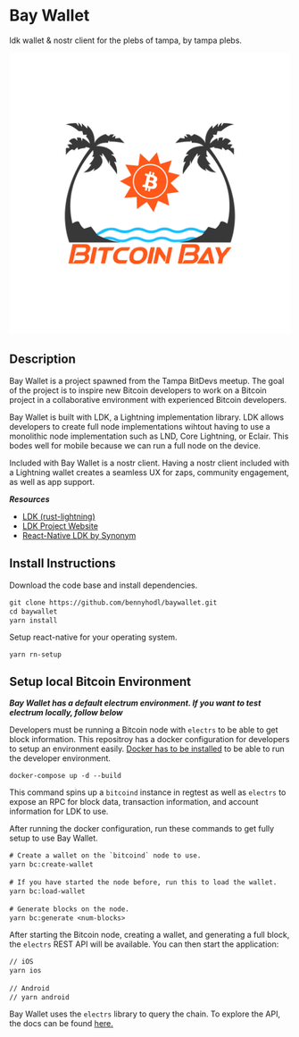 # Bay Wallet

ldk wallet & nostr client for the plebs of tampa, by tampa plebs.

![Bitcoin Bay](./docs/bitcoinbay-full.jpeg)

## Description

Bay Wallet is a project spawned from the Tampa BitDevs meetup. The goal of the project is to inspire new Bitcoin developers to work on a Bitcoin project in a collaborative environment with experienced Bitcoin developers.

Bay Wallet is built with LDK, a Lightning implementation library. LDK allows developers to create full node implementations wihtout having to use a monolithic node implementation such as LND, Core Lightning, or Eclair. This bodes well for mobile because we can run a full node on the device.

Included with Bay Wallet is a nostr client. Having a nostr client included with a Lightning wallet creates a seamless UX for zaps, community engagement, as well as app support.

***Resources***
* [LDK (rust-lightning)](https://github.com/lightningdevkit/rust-lightning)
* [LDK Project Website](https://lightningdevkit.org/)
* [React-Native LDK by Synonym](https://github.com/synonymdev/react-native-ldk)

## Install Instructions

Download the code base and install dependencies.
```
git clone https://github.com/bennyhodl/baywallet.git
cd baywallet
yarn install
```

Setup react-native for your operating system.
```
yarn rn-setup
```

## Setup local Bitcoin Environment
***Bay Wallet has a default electrum environment. If you want to test electrum locally, follow below***

Developers must be running a Bitcoin node with `electrs` to be able to get block information. This repositroy has a docker configuration for developers to setup an environment easily. [Docker has to be installed](https://www.docker.com/) to be able to run the developer environment.

```
docker-compose up -d --build
```

This command spins up a `bitcoind` instance in regtest as well as `electrs` to expose an RPC for block data, transaction information, and account information for LDK to use.

After running the docker configuration, run these commands to get fully setup to use Bay Wallet.

```
# Create a wallet on the `bitcoind` node to use.
yarn bc:create-wallet

# If you have started the node before, run this to load the wallet.
yarn bc:load-wallet

# Generate blocks on the node.
yarn bc:generate <num-blocks>
```

After starting the Bitcoin node, creating a wallet, and generating a full block, the `electrs` REST API will be available. You can then start the application:
```
// iOS
yarn ios

// Android
// yarn android
```

Bay Wallet uses the `electrs` library to query the chain. To explore the API, the docs can be found [here.](https://github.com/Blockstream/esplora/blob/master/API.md)
